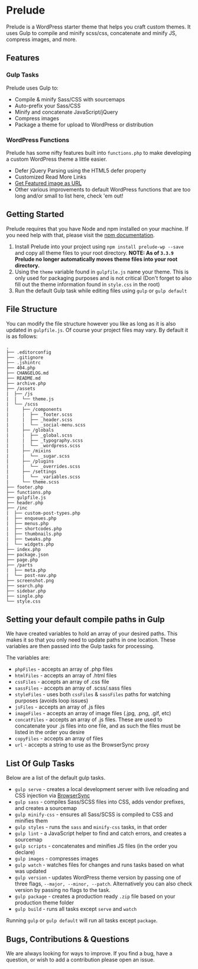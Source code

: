 # Prelude
Prelude is a WordPress starter theme that helps you craft custom themes. It uses Gulp to compile and minify scss/css, concatenate and minify JS, compress images, and more.

## Features
### Gulp Tasks
Prelude uses Gulp to:
- Compile & minify Sass/CSS with sourcemaps
- Auto-prefix your Sass/CSS
- Minify and concatenate JavaScript/jQuery
- Compress images
- Package a theme for upload to WordPress or distribution

### WordPress Functions
Prelude has some nifty features built into `functions.php` to make developing a custom WordPress theme a little easier.
- Defer jQuery Parsing using the HTML5 defer property
- Customized Read More Links
- [Get Featured image as URL](https://github.com/factor1/prelude-wp/wiki/Get-Featured-Image-As-URL)
- Other various improvements to default WordPress functions that are too long and/or small to list here, check 'em out!

## Getting Started
Prelude requires that you have Node and npm installed on your machine. If you need help with that, please visit the [npm documentation](https://docs.npmjs.com/getting-started/installing-node).

1. Install Prelude into your project using `npm install prelude-wp --save` and copy all theme files to your root directory. **NOTE: As of `3.3.9` Prelude no longer automatically moves theme files into your root directory.**
2. Using the `theme` variable found in `gulpfile.js` name your theme. This is only used for packaging purposes and is not critical (Don't forget to also fill out the theme information found in `style.css` in the root)
3. Run the default Gulp task while editing files using `gulp` or `gulp default`


## File Structure
You can modify the file structure however you like as long as it is also updated in `gulpfile.js`. Of course your project files may vary. By default it is as follows:

```
.
├── .editorconfig
├── .gitignore
├── .jshintrc
├── 404.php
├── CHANGELOG.md
├── README.md
├── archive.php
├── /assets
|  ├── /js
|  |  └── theme.js
|  └── /scss
|     ├── /components
|     |  ├── _footer.scss
|     |  ├── _header.scss
|     |  └── _social-menu.scss
|     ├── /globals
|     |  ├── _global.scss
|     |  ├── _typography.scss
|     |  └── _wordpress.scss
|     ├── /mixins
|     |  └── _sugar.scss
|     ├── /plugins
|     |  └── _overrides.scss
|     ├── /settings
|     |  └── _variables.scss
|     └── theme.scss
├── footer.php
├── functions.php
├── gulpfile.js
├── header.php
├── /inc
|  ├── custom-post-types.php
|  ├── enqueues.php
|  ├── menus.php
|  ├── shortcodes.php
|  ├── thumbnails.php
|  ├── tweaks.php
|  └── widgets.php
├── index.php
├── package.json
├── page.php
├── /parts
|  ├── meta.php
|  └── post-nav.php
├── screenshot.png
├── search.php
├── sidebar.php
├── single.php
└── style.css
```

## Setting your default compile paths in Gulp
We have created variables to hold an array of your desired paths. This makes it so that you only need to update paths in one location. These variables are then passed into the Gulp tasks for processing.

The variables are:
- `phpFiles` - accepts an array of .php files
- `htmlFiles` - accepts an array of .html files
- `cssFiles` - accepts an array of .css file
- `sassFiles` - accepts an array of .scss/.sass files
- `styleFiles` - uses both `cssFiles` & `sassFiles` paths for watching purposes (avoids loop issues)
- `jsFiles` - accepts an array of .js files
- `imageFiles` - accepts an array of image files (.jpg, .png, .gif, etc)
- `concatFiles` - accepts an array of .js files. These are used to concatenate your .js files into one file, and as such the files must be listed in the order you desire
- `copyFiles` - accepts an array of files
- `url` - accepts a string to use as the BrowserSync proxy

## List Of Gulp Tasks
Below are a list of the default gulp tasks.
- `gulp serve` - creates a local development server with live reloading and CSS injection via [BrowserSync](https://www.browsersync.io/docs/)
- `gulp sass` - compiles Sass/SCSS files into CSS, adds vendor prefixes, and creates a sourcemap
- `gulp minify-css` - ensures all Sass/SCSS is compiled to CSS and minifies them
- `gulp styles` - runs the `sass` and `minify-css` tasks, in that order
- `gulp lint` - a JavaScript helper to find and catch errors, and creates a sourcemap
- `gulp scripts` - concatenates and minifies JS files (in the order you declare)
- `gulp images` - compresses images
- `gulp watch` - watches files for changes and runs tasks based on what was updated
- `gulp version` - updates WordPress theme version by passing one of three flags, `--major, --minor, --patch`. Alternatively you can also check version by passing no flags to the task.
- `gulp package` - creates a production ready `.zip` file based on your production theme folder
- `gulp build` - runs all tasks except `serve` and `watch`

Running `gulp` or `gulp default` will run all tasks except `package`.

## Bugs, Contributions & Questions
We are always looking for ways to improve. If you find a bug, have a question, or wish to add a contribution please open an issue.
